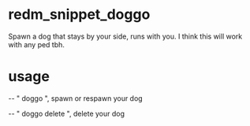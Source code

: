 # redm_snippet_doggo
Spawn a dog that stays by your side, runs with you. I think this will work with any ped tbh. 

# usage
-- " doggo ", spawn or respawn your dog

-- " doggo delete ", delete your dog
